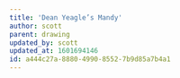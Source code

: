 ```yaml
---
title: 'Dean Yeagle’s Mandy'
author: scott
parent: drawing
updated_by: scott
updated_at: 1601694146
id: a444c27a-8880-4990-8552-7b9d85a7b4a1
---
```

